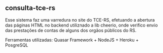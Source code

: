 ## consulta-tce-rs

Esse sistema faz uma varredura no site do TCE-RS, efetuando a abertura das páginas HTML no backend utiliznado a lib cheerio, onde verifico envio das prestações de contas de alguns dos orgãos públicos do RS. 

Ferramentas utilizadas:
Quasar Framework + NodeJS + Heroku + PosgreSQL
